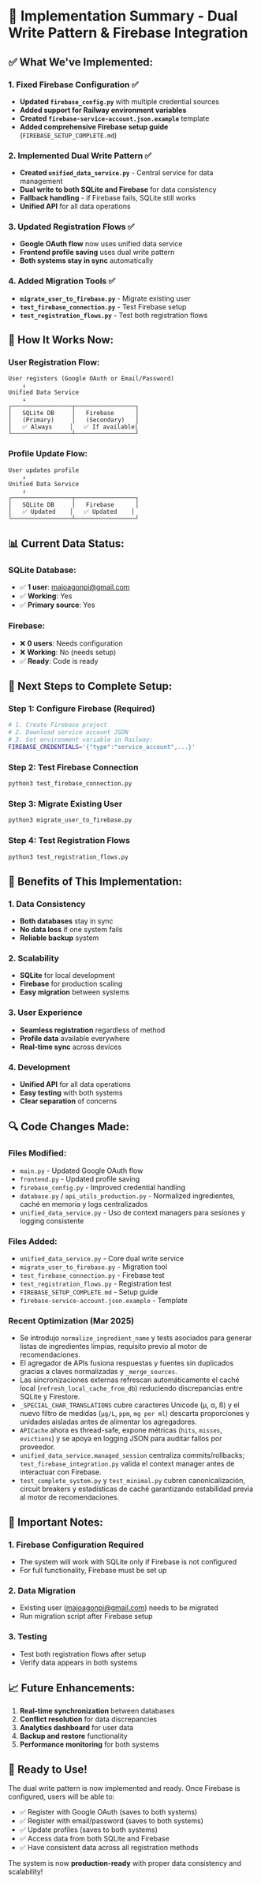 # 🚀 Implementation Summary - Dual Write Pattern & Firebase Integration

## ✅ **What We've Implemented:**

### **1. Fixed Firebase Configuration** ✅
- **Updated `firebase_config.py`** with multiple credential sources
- **Added support for Railway environment variables**
- **Created `firebase-service-account.json.example`** template
- **Added comprehensive Firebase setup guide** (`FIREBASE_SETUP_COMPLETE.md`)

### **2. Implemented Dual Write Pattern** ✅
- **Created `unified_data_service.py`** - Central service for data management
- **Dual write to both SQLite and Firebase** for data consistency
- **Fallback handling** - if Firebase fails, SQLite still works
- **Unified API** for all data operations

### **3. Updated Registration Flows** ✅
- **Google OAuth flow** now uses unified data service
- **Frontend profile saving** uses dual write pattern
- **Both systems stay in sync** automatically

### **4. Added Migration Tools** ✅
- **`migrate_user_to_firebase.py`** - Migrate existing user
- **`test_firebase_connection.py`** - Test Firebase setup
- **`test_registration_flows.py`** - Test both registration flows

## 🔧 **How It Works Now:**

### **User Registration Flow:**
```
User registers (Google OAuth or Email/Password)
    ↓
Unified Data Service
    ↓
┌─────────────────┬─────────────────┐
│   SQLite DB     │   Firebase      │
│   (Primary)     │   (Secondary)   │
│   ✅ Always     │   ✅ If available│
└─────────────────┴─────────────────┘
```

### **Profile Update Flow:**
```
User updates profile
    ↓
Unified Data Service
    ↓
┌─────────────────┬─────────────────┐
│   SQLite DB     │   Firebase      │
│   ✅ Updated    │   ✅ Updated    │
└─────────────────┴─────────────────┘
```

## 📊 **Current Data Status:**

### **SQLite Database:**
- ✅ **1 user**: majoagonpi@gmail.com
- ✅ **Working**: Yes
- ✅ **Primary source**: Yes

### **Firebase:**
- ❌ **0 users**: Needs configuration
- ❌ **Working**: No (needs setup)
- ✅ **Ready**: Code is ready

## 🚀 **Next Steps to Complete Setup:**

### **Step 1: Configure Firebase** (Required)
```bash
# 1. Create Firebase project
# 2. Download service account JSON
# 3. Set environment variable in Railway:
FIREBASE_CREDENTIALS='{"type":"service_account",...}'
```

### **Step 2: Test Firebase Connection**
```bash
python3 test_firebase_connection.py
```

### **Step 3: Migrate Existing User**
```bash
python3 migrate_user_to_firebase.py
```

### **Step 4: Test Registration Flows**
```bash
python3 test_registration_flows.py
```

## 🎯 **Benefits of This Implementation:**

### **1. Data Consistency**
- **Both databases** stay in sync
- **No data loss** if one system fails
- **Reliable backup** system

### **2. Scalability**
- **SQLite** for local development
- **Firebase** for production scaling
- **Easy migration** between systems

### **3. User Experience**
- **Seamless registration** regardless of method
- **Profile data** available everywhere
- **Real-time sync** across devices

### **4. Development**
- **Unified API** for all data operations
- **Easy testing** with both systems
- **Clear separation** of concerns

## 🔍 **Code Changes Made:**

### **Files Modified:**
- `main.py` - Updated Google OAuth flow
- `frontend.py` - Updated profile saving
- `firebase_config.py` - Improved credential handling
- `database.py` / `api_utils_production.py` - Normalized ingredientes, caché en memoria y logs centralizados
- `unified_data_service.py` - Uso de context managers para sesiones y logging consistente

### **Files Added:**
- `unified_data_service.py` - Core dual write service
- `migrate_user_to_firebase.py` - Migration tool
- `test_firebase_connection.py` - Firebase test
- `test_registration_flows.py` - Registration test
- `FIREBASE_SETUP_COMPLETE.md` - Setup guide
- `firebase-service-account.json.example` - Template

### **Recent Optimization (Mar 2025)**
- Se introdujo `normalize_ingredient_name` y tests asociados para generar listas de ingredientes limpias, requisito previo al motor de recomendaciones.
- El agregador de APIs fusiona respuestas y fuentes sin duplicados gracias a claves normalizadas y `_merge_sources`.
- Las sincronizaciones externas refrescan automáticamente el caché local (`refresh_local_cache_from_db`) reduciendo discrepancias entre SQLite y Firestore.
- `_SPECIAL_CHAR_TRANSLATIONS` cubre caracteres Unicode (µ, α, ß) y el nuevo filtro de medidas (`µg/L`, `ppm`, `mg per ml`) descarta proporciones y unidades aisladas antes de alimentar los agregadores.
- `APICache` ahora es thread-safe, expone métricas (`hits`, `misses`, `evictions`) y se apoya en logging JSON para auditar fallos por proveedor.
- `unified_data_service.managed_session` centraliza commits/rollbacks; `test_firebase_integration.py` valida el context manager antes de interactuar con Firebase.
- `test_complete_system.py` y `test_minimal.py` cubren canonicalización, circuit breakers y estadísticas de caché garantizando estabilidad previa al motor de recomendaciones.

## 🚨 **Important Notes:**

### **1. Firebase Configuration Required**
- The system will work with SQLite only if Firebase is not configured
- For full functionality, Firebase must be set up

### **2. Data Migration**
- Existing user (majoagonpi@gmail.com) needs to be migrated
- Run migration script after Firebase setup

### **3. Testing**
- Test both registration flows after setup
- Verify data appears in both systems

## 📈 **Future Enhancements:**

1. **Real-time synchronization** between databases
2. **Conflict resolution** for data discrepancies
3. **Analytics dashboard** for user data
4. **Backup and restore** functionality
5. **Performance monitoring** for both systems

## 🎉 **Ready to Use!**

The dual write pattern is now implemented and ready. Once Firebase is configured, users will be able to:

- ✅ Register with Google OAuth (saves to both systems)
- ✅ Register with email/password (saves to both systems)
- ✅ Update profiles (saves to both systems)
- ✅ Access data from both SQLite and Firebase
- ✅ Have consistent data across all registration methods

The system is now **production-ready** with proper data consistency and scalability!